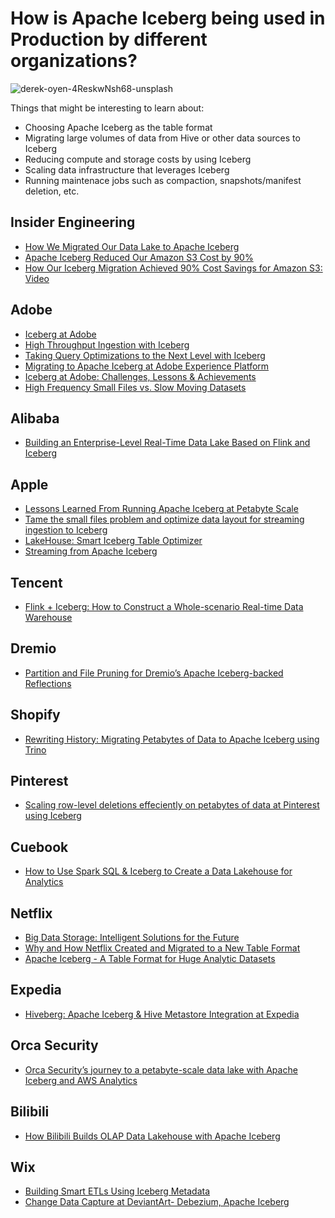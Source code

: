 # How is Apache Iceberg being used in Production by different organizations?

![derek-oyen-4ReskwNsh68-unsplash](https://github.com/dipankarmazumdar/iceberg-in-production/assets/103004148/e0ea5bc7-0dc0-400b-9392-ee31c394b729)


Things that might be interesting to learn about:
- Choosing Apache Iceberg as the table format
- Migrating large volumes of data from Hive or other data sources to Iceberg
- Reducing compute and storage costs by using Iceberg
- Scaling data infrastructure that leverages Iceberg
- Running maintenace jobs such as compaction, snapshots/manifest deletion, etc.

## Insider Engineering
- [How We Migrated Our Data Lake to Apache Iceberg](https://medium.com/insiderengineering/how-we-migrated-our-production-data-lake-to-apache-iceberg-4d6892eca6e6)
- [Apache Iceberg Reduced Our Amazon S3 Cost by 90%](https://medium.com/insiderengineering/apache-iceberg-reduced-our-amazon-s3-cost-by-90-997cde5ce931)
- [How Our Iceberg Migration Achieved 90% Cost Savings for Amazon S3: Video](https://www.youtube.com/watch?v=VpihapR6550)

## Adobe
- [Iceberg at Adobe](https://blog.developer.adobe.com/iceberg-at-adobe-88cf1950e866)
- [High Throughput Ingestion with Iceberg](https://blog.developer.adobe.com/high-throughput-ingestion-with-iceberg-ccf7877a413f)
- [Taking Query Optimizations to the Next Level with Iceberg](https://blog.developer.adobe.com/taking-query-optimizations-to-the-next-level-with-iceberg-6c968b83cd6f)
- [Migrating to Apache Iceberg at Adobe Experience Platform](https://blog.developer.adobe.com/migrating-to-apache-iceberg-at-adobe-experience-platform-40fa80f8b8de)
- [Iceberg at Adobe: Challenges, Lessons & Achievements](https://www.dremio.com/resources/webinars/iceberg-at-adobe-challenges-lessons-achievements/)
- [High Frequency Small Files vs. Slow Moving Datasets](https://www.dremio.com/resources/webinars/high-frequency-small-files-vs-slow-moving-datasets/)

## Alibaba
- [Building an Enterprise-Level Real-Time Data Lake Based on Flink and Iceberg](https://alibaba-cloud.medium.com/building-an-enterprise-level-real-time-data-lake-based-on-flink-and-iceberg-6ea2f26c8a00)

## Apple
- [Lessons Learned From Running Apache Iceberg at Petabyte Scale](https://youtu.be/5RJrqS8_u68)
- [Tame the small files problem and optimize data layout for streaming ingestion to Iceberg](https://www.youtube.com/watch?v=GJplmOO7ULA)
- [LakeHouse: Smart Iceberg Table Optimizer](https://www.youtube.com/watch?v=r7KJf8F585Q)
- [Streaming from Apache Iceberg](https://speakerdeck.com/stevenz3wu/streaming-from-apache-iceberg-qcon-ny-2023)

## Tencent
- [Flink + Iceberg: How to Construct a Whole-scenario Real-time Data Warehouse](https://www.alibabacloud.com/blog/flink-%2B-iceberg-how-to-construct-a-whole-scenario-real-time-data-warehouse_597824)

## Dremio
- [Partition and File Pruning for Dremio’s Apache Iceberg-backed Reflections](https://www.youtube.com/watch?v=K81CybjU4G8)

## Shopify
- [Rewriting History: Migrating Petabytes of Data to Apache Iceberg using Trino](https://www.youtube.com/watch?v=_b80wn1Fc_4)

## Pinterest
- [Scaling row-level deletions effeciently on petabytes of data at Pinterest using Iceberg](https://www.youtube.com/watch?v=OpXOtIrIuM4)

## Cuebook
- [How to Use Spark SQL & Iceberg to Create a Data Lakehouse for Analytics](https://www.youtube.com/watch?v=XTsTBDBI5E4)

## Netflix
- [Big Data Storage: Intelligent Solutions for the Future](https://www.youtube.com/watch?v=9uiaCN3tJyI)
- [Why and How Netflix Created and Migrated to a New Table Format](dremio.com/resources/webinars/why-and-how-netflix-created-and-migrated-to-a-new-table-format-iceberg/)
- [Apache Iceberg - A Table Format for Huge Analytic Datasets](https://www.youtube.com/watch?v=mf8Hb0coI6o)

## Expedia
- [Hiveberg: Apache Iceberg & Hive Metastore Integration at Expedia](https://www.youtube.com/watch?v=9azStU4aDFE)

## Orca Security
- [Orca Security’s journey to a petabyte-scale data lake with Apache Iceberg and AWS Analytics](https://aws.amazon.com/blogs/big-data/orca-securitys-journey-to-a-petabyte-scale-data-lake-with-apache-iceberg-and-aws-analytics/)

## Bilibili
- [How Bilibili Builds OLAP Data Lakehouse with Apache Iceberg](https://medium.com/@lirui.fudan/how-bilibili-builds-olap-data-lakehouse-with-apache-iceberg-9f3408e53f9)

## Wix
- [Building Smart ETLs Using Iceberg Metadata](wix.engineering/post/building-smart-etls-using-iceberg-metadata)
- [Change Data Capture at DeviantArt- Debezium, Apache Iceberg](wix.engineering/post/change-data-capture-at-deviantart)
